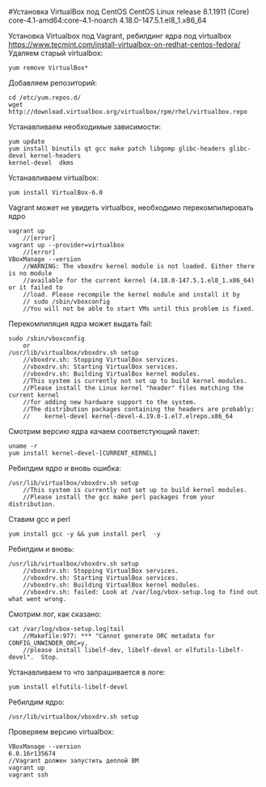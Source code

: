 #Установка VirtualBox под СentOS
CentOS Linux release 8.1.1911 (Core) 
core-4.1-amd64:core-4.1-noarch
4.18.0-147.5.1.el8_1.x86_64

Установка Virtualbox под Vagrant, ребилдинг ядра под virtualbox  
	https://www.tecmint.com/install-virtualbox-on-redhat-centos-fedora/  
Удаляем старый virtualbox:  
```
yum remove VirtualBox*   
```
Добавляем репозиторий:   
```
cd /etc/yum.repos.d/  
wget http://download.virtualbox.org/virtualbox/rpm/rhel/virtualbox.repo  
```
Устанавливаем необходимые зависимости:  
```
yum update  
yum install binutils qt gcc make patch libgomp glibc-headers glibc-devel kernel-headers  
kernel-devel  dkms  
```
Устанавливаем virtualbox:  
```
yum install VirtualBox-6.0  
```
Vagrant может не увидеть virtualbox, необходимо перекомпилировать ядро  
```
vagrant up  
	//[error]  
vagrant up --provider=virtualbox  
	//[error]  
VBoxManage --version  
	//WARNING: The vboxdrv kernel module is not loaded. Either there is no module  
	//available for the current kernel (4.18.0-147.5.1.el8_1.x86_64) or it failed to  
	//load. Please recompile the kernel module and install it by  
	// sudo /sbin/vboxconfig  
	//You will not be able to start VMs until this problem is fixed.  
```
Перекомпиляция ядра может выдать fail:
```
sudo /sbin/vboxconfig  
	or  
/usr/lib/virtualbox/vboxdrv.sh setup  
	//vboxdrv.sh: Stopping VirtualBox services.  
	//vboxdrv.sh: Starting VirtualBox services.  
	//vboxdrv.sh: Building VirtualBox kernel modules.  
	//This system is currently not set up to build kernel modules.  
	//Please install the Linux kernel "header" files matching the current kernel  
	//for adding new hardware support to the system.  
	//The distribution packages containing the headers are probably:  
	//    kernel-devel kernel-devel-4.19.0-1.el7.elrepo.x86_64  
```
Смотрим версию ядра качаем соответстующий пакет:  
```
uname -r
yum install kernel-devel-[CURRENT_KERNEL]
```
Ребилдим ядро и вновь ошибка:
```
/usr/lib/virtualbox/vboxdrv.sh setup  
	//This system is currently not set up to build kernel modules.  
	//Please install the gcc make perl packages from your distribution.  
```
Ставим gcc и perl
```
yum install gcc -y && yum install perl  -y
```
Ребилдим и вновь:  
```
/usr/lib/virtualbox/vboxdrv.sh setup
	//vboxdrv.sh: Stopping VirtualBox services.  
	//vboxdrv.sh: Starting VirtualBox services.  
	//vboxdrv.sh: Building VirtualBox kernel modules.  
	//vboxdrv.sh: failed: Look at /var/log/vbox-setup.log to find out what went wrong.  
```
Смотрим лог, как сказано:  
```
cat /var/log/vbox-setup.log|tail
	//Makefile:977: *** "Cannot generate ORC metadata for CONFIG_UNWINDER_ORC=y,  
	//please install libelf-dev, libelf-devel or elfutils-libelf-devel".  Stop.  
```
Устанавливаем то что запрашивается в логе:  
```
yum install elfutils-libelf-devel  
```
Ребилдим ядро:  
```
/usr/lib/virtualbox/vboxdrv.sh setup  
```
Проверяем версию virtualbox:  
```
VBoxManage --version
6.0.16r135674
//Vagrant должен запустить деплой ВМ  
vagrant up
vagrant ssh
```
